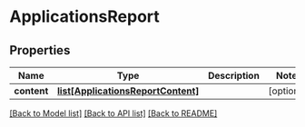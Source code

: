 # ApplicationsReport

## Properties
Name | Type | Description | Notes
------------ | ------------- | ------------- | -------------
**content** | [**list[ApplicationsReportContent]**](ApplicationsReportContent.md) |  | [optional] 

[[Back to Model list]](../README.md#documentation-for-models) [[Back to API list]](../README.md#documentation-for-api-endpoints) [[Back to README]](../README.md)


